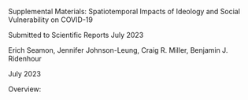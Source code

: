Supplemental Materials: Spatiotemporal Impacts of Ideology and Social Vulnerability on COVID-19

Submitted to Scientific Reports July 2023

Erich Seamon, Jennifer Johnson-Leung, Craig R. Miller, Benjamin J. Ridenhour

July 2023

Overview:
